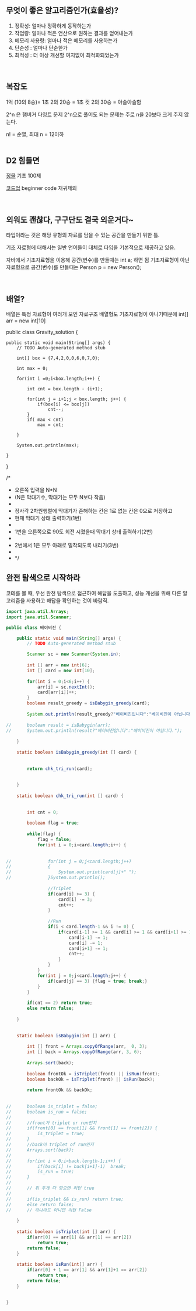 ## 무엇이 좋은 알고리즘인가(효율성)?
  1. 정확성: 얼마나 정확하게 동작하는가
  2. 작업량: 얼마나 적은 연산으로 원하는 결과를 얻어내는가
  3. 메모리 사용량: 얼마나 적은 메모리를 사용하는가
  4. 단순성 : 얼마나 단순한가
  5. 최적성 : 더 이상 개선할 여지없이 최적화되었는가<br>
<br>

## 복잡도
1억 (10의 8승)= 1초
2의 20승 = 1초 컷
2의 30승 = 아슬아슬함 

2^n 은 햄버거 다잉트 문제
2^n으로 풀어도 되는 문제는
주로 n을 20보다 크게 주지 않는다.

n! = 순열, 최대 n = 12이하<br>
<br>

## D2 힘들면
[정올](http://jungol.co.kr/bbs/board.php?bo_table=pbank&sca=20) 기초 100제

[코드업](https://codeup.kr/problemsetsol.php) beginner code 재귀제외<br>

<br>

## 외워도 괜찮다, 구구단도 결국 외운거다~

타입이라는 것은 해당 유형의 자료를 담을 수 있는 공간을 만들기 위한 틀.

기초 자료형에 대해서는 일반 언어들이 대체로 타입을 기본적으로 제공하고 있음.

자바에서 기초자료형을 이용해 공간(변수)를 만들때는
int a; 하면 됨
기초자료형이 아닌 자료형으로 공간(변수)를 만들때는
Person p = new Person(); <br>

<br>

## 배열?

배열은 특정 자료형이 여러개 모인 자료구조
배열형도 기초자료형이 아니기때문에 int[] arr = new int[10]

public class Gravity_solution {

	public static void main(String[] args) {
		// TODO Auto-generated method stub

		int[] box = {7,4,2,0,0,6,0,7,0};
		
		int max = 0;
		
		for(int i =0;i<box.length;i++) {
			
			int cnt = box.length - (i+1);
			
			for(int j = i+1;j < box.length; j++) {
				if(box[i] <= box[j])
					cnt--;
			}
			if( max < cnt)
				max = cnt;
			
		}
		
		System.out.println(max);
		
	}

}


/*
 * 오른쪽 입력을 N*N
 * (N은 막대기수, 막대기는 모두 N보다 작음)
 * 
 * 정사각 2차원행렬에 막대기가 존해하는 칸은 1로 없는 칸은 0으로 저장하고
 * 현재 막대기 상태 출력하기(1번)
 * 
 * 1번을 오른쪽으로 90도 회전 시켰을때 막대기 상태 출력하기(2번)
 * 
 * 2번에서 1은 모두 아래로 밀착되도록 내리기(3번)
 * 
 * */


## 완전 탐색으로 시작하라

코테를 볼 때, 우선 완전 탐색으로 접근하여 해답을 도출하고, 성능 개선을 위해 다른 알고리즘을 사용하고 해답을 확인하는 것이 바람직.

``` java
import java.util.Arrays;
import java.util.Scanner;

public class 베이비진 {

	public static void main(String[] args) {
		// TODO Auto-generated method stub

		Scanner sc = new Scanner(System.in);
				
		int [] arr = new int[6];
		int [] card = new int[10];
		
		for(int i = 0;i<6;i++) {
			arr[i] = sc.nextInt();
			card[arr[i]]++;
		}
		boolean result_greedy = isBabygin_greedy(card);
		
		System.out.println(result_greedy?"베이비진입니다":"베이비진이 아닙니다.");
		
//		boolean result = isBabygin(arr);
//		System.out.println(result?"베이비진입니다":"베이비진이 아닙니다.");
		
	}
	
	static boolean isBabygin_greedy(int [] card) {
		
		
		return chk_tri_run(card);
		
		
	}
	
	static boolean chk_tri_run(int [] card) {
		
		
		int cnt = 0;
		
		boolean flag = true;
	
		while(flag) {
			flag = false;
			for(int i = 0;i<card.length;i++) {
				
				
//				for(int j = 0;j<card.length;j++)
//				{
//					System.out.print(card[j]+" ");		
//				}System.out.println();
			
				//Triplet
				if(card[i] >= 3) {
					card[i] -= 3;
					cnt++;
				}
							
				//Run
				if(i < card.length-1 && i != 0) {
					if(card[i-1] >= 1 && card[i] >= 1 && card[i+1] >= 1) {
						card[i-1] -= 1;
						card[i] -= 1;
						card[i+1] -= 1;
						cnt++;
					}
				}			
			}
			for(int j = 0;j<card.length;j++) {
				if(card[j] == 3) {flag = true; break;}
			}
		}
		
		if(cnt == 2) return true;
		else return false;
		
	}
	
	
	static boolean isBabygin(int [] arr) {
		
		int [] front = Arrays.copyOfRange(arr,  0, 3);
		int [] back = Arrays.copyOfRange(arr, 3, 6);
		
		Arrays.sort(back);
		
		boolean frontOk = isTriplet(front) || isRun(front);
		boolean backOk = isTriplet(front) || isRun(back);
		
		return frontOk && backOk;
		
		
//		boolean is_triplet = false;
//		boolean is_run = false;
//		
//		//front가 triplet or run인지
//		if(front[0] == front[1] && front[1] == front[2]) {
//			is_triplet = true;
//		}				
//		//back이 triplet of run인지
//		Arrays.sort(back);
//		
//		for(int i = 0;i<back.length-1;i++) {
//			if(back[i] != back[i+1]-1)	break;
//			is_run = true;
//		}
//		
//		// 위 두개 다 맞으면 리턴 true
//		
//		if(is_triplet && is_run) return true;
//		else return false;
//		// 하나라도 아니면 리턴 False
		
	}
	
	static boolean isTriplet(int [] arr) {
		if(arr[0] == arr[1] && arr[1] == arr[2])
			return true;
		return false;
	}
	
	static boolean isRun(int[] arr) {
		if(arr[0] + 1 == arr[1] && arr[1]+1 == arr[2])
			return true;
		return false;
	}
	

}

```


